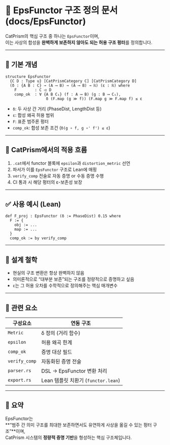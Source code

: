 # 🧩 EpsFunctor 구조 정의 문서 (docs/EpsFunctor)

CatPrism의 핵심 구조 중 하나는 `EpsFunctor`이며,  
이는 사상의 합성을 **완벽하게 보존하지 않아도 되는 허용 구조 펑터**를 정의합니다.

---

## 📐 기본 개념

```lean
structure EpsFunctor
  {C D : Type u} [CatPrismCategory C] [CatPrismCategory D]
  (δ : {A B : C} → (A ⟶ B) → (A ⟶ B) → ℝ) (ε : ℝ) where
    F        : C ⥤ D
    comp_ok  : ∀ {A B C₁} (f : A ⟶ B) (g : B ⟶ C₁),
                  δ (F.map (g ≫ f)) (F.map g ≫ F.map f) ≤ ε
```

- `δ`: 두 사상 간 거리 (PhaseDist, LengthDist 등)
- `ε`: 합성 왜곡 허용 범위
- `F`: 표준 범주론 펑터
- `comp_ok`: 합성 보존 조건 (`δ(g ∘ f, g ∘' f') ≤ ε`)

---

## 🎯 CatPrism에서의 적용 흐름

1. `.cat`에서 functor 블록에 `epsilon`과 `distortion_metric` 선언
2. 파서가 이를 `EpsFunctor` 구조로 Lean에 매핑
3. `verify_comp` 전술로 자동 증명 or 수동 증명 수행
4. CI 통과 시 해당 펑터의 ε-보존성 보장

---

## ✅ 사용 예시 (Lean)

```lean
def F_proj : EpsFunctor (δ := PhaseDist) 0.15 where
  F := {
    obj := ...
    map := ...
  }
  comp_ok := by verify_comp
```

---

## 🧠 설계 철학

- 현실의 구조 변환은 항상 완벽하지 않음
- 의미론적으로 “대부분 보존”되는 구조를 정량적으로 증명하고 싶음
- `ε`는 그 허용 오차를 수학적으로 정의해주는 핵심 매개변수

---

## 🔗 관련 요소

| 구성요소 | 연동 구조 |
|----------|-----------|
| `Metric` | δ 정의 (거리 함수) |
| `epsilon` | 허용 왜곡 한계 |
| `comp_ok` | 증명 대상 필드 |
| `verify_comp` | 자동화된 증명 전술 |
| `parser.rs` | DSL → EpsFunctor 변환 처리 |
| `export.rs` | Lean 템플릿 치환기 (`functor.lean`) |

---

## 📘 요약

EpsFunctor는  
**“범주 간 의미 구조를 최대한 보존하면서도 유연하게 사상을 옮길 수 있는 펑터 구조”**이며,  
CatPrism 시스템의 **정량적 증명 기반**을 형성하는 핵심 구조체입니다.
